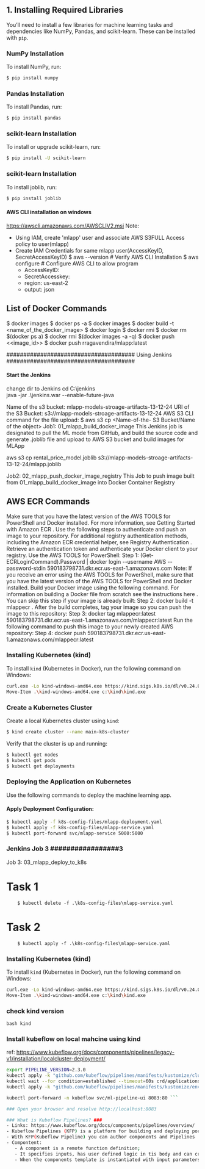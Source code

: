 ## 1. Installing Required Libraries
You’ll need to install a few libraries for machine learning tasks and dependencies like NumPy, Pandas, and scikit-learn. These can be installed with `pip`.

### NumPy Installation
To install NumPy, run:
```bash
$ pip install numpy
```

### Pandas Installation
To install Pandas, run:
```bash
$ pip install pandas
```

### scikit-learn Installation
To install or upgrade scikit-learn, run:
```bash
$ pip install -U scikit-learn
```

### scikit-learn Installation
To install joblib, run:
```bash
$ pip install joblib
```
#### AWS CLI installation on windows ####
https://awscli.amazonaws.com/AWSCLIV2.msi
Note: 
- Using IAM, create 'mlapp' user and associate AWS S3FULL Access policy to user(mlapp)
- Create IAM Credentials for same mlapp user(AccessKeyID, SecretAccessKeyID)
$ aws --version # Verify AWS CLI Installation
$ aws configure # Configure AWS CLI to allow program
    - AccessKeyID:
    - SecretAccesskey:
    - region: us-east-2
    - output: json 
## List of Docker Commands
$ docker images
$ docker ps -a
$ docker images
$ docker build -t <name_of_the_docker_image>
$ docker login
$ docker rmi <image-id>
$ docker rm $(docker ps a)
$ docker rmi $(docker images -a -q)
$ docker push <<image_id>>
$ docker push rragavendira/mlapp:latest

######################################
Using Jenkins
######################################

#### Start the Jenkins 
change dir to Jenkins
cd C:\jenkins\
java -jar .\jenkins.war --enable-future-java

Name of the s3 bucket: mlapp-models-stroage-artifacts-13-12-24
URI of the S3 Bucket: s3://mlapp-models-stroage-artifacts-13-12-24
AWS S3 CLI command for the file upload: 
$ aws s3 cp <name-of-the-Artifact><Name-of-the- S3 Bucket/Name of the object>
Job1: 01_mlapp_build_docker_image
This Jenkins job is designated to pull the ML mode from GitHub, and build the source code and generate .joblib file and upload to AWS S3 bucket and build images for MLApp

 aws s3 cp rental_price_model.joblib s3://mlapp-models-stroage-artifacts-13-12-24/mlapp.joblib 

Job2: 02_mlapp_push_docker_image_registry
This Job to push image built from 01_mlapp_build_docker_image into Docker Container Registry

## AWS ECR Commands
Make sure that you have the latest version of the AWS TOOLS for PowerShell and Docker installed. For more information, see Getting Started with Amazon ECR .
Use the following steps to authenticate and push an image to your repository. For additional registry authentication methods, including the Amazon ECR credential helper, see Registry Authentication .
Retrieve an authentication token and authenticate your Docker client to your registry. Use the AWS TOOLS for PowerShell:
Step 1:
(Get-ECRLoginCommand).Password | docker login --username AWS --password-stdin 590183798731.dkr.ecr.us-east-1.amazonaws.com
Note: If you receive an error using the AWS TOOLS for PowerShell, make sure that you have the latest version of the AWS TOOLS for PowerShell and Docker installed.
Build your Docker image using the following command. For information on building a Docker file from scratch see the instructions here . You can skip this step if your image is already built:
Step 2: 
docker build -t mlappecr .
After the build completes, tag your image so you can push the image to this repository:
Step 3: 
docker tag mlappecr:latest 590183798731.dkr.ecr.us-east-1.amazonaws.com/mlappecr:latest
Run the following command to push this image to your newly created AWS repository:
Step 4: 
docker push 590183798731.dkr.ecr.us-east-1.amazonaws.com/mlappecr:latest
### Installing Kubernetes (kind)
To install `kind` (Kubernetes in Docker), run the following command on Windows:
```bash
curl.exe -Lo kind-windows-amd64.exe https://kind.sigs.k8s.io/dl/v0.24.0/kind-windows-amd64
Move-Item .\kind-windows-amd64.exe c:\kind\kind.exe
```

### Create a Kubernetes Cluster
Create a local Kubernetes cluster using `kind`:
```bash
$ kind create cluster --name main-k8s-cluster
```

Verify that the cluster is up and running:
```bash
$ kubectl get nodes
$ kubectl get pods
$ kubectl get deployments
```

### Deploying the Application on Kubernetes
Use the following commands to deploy the machine learning app.

#### Apply Deployment Configuration:
```bash
$ kubectl apply -f k8s-config-files/mlapp-deployment.yaml
$ kubectl apply -f k8s-config-files/mlapp-service.yaml
$ kubectl port-forward svc/mlapp-service 5000:5000
```

### Jenkins Job 3 #################3
Job 3: 03_mlapp_deploy_to_k8s
# Task 1
``` $ kubectl delete -f .\k8s-config-files\mlapp-deployment.yaml
    $ kubectl delete -f .\k8s-config-files\mlapp-service.yaml
```

# Task 2
``` $ kubectl apply -f .\k8s-config-files\mlapp-deployment.yaml
    $ kubectl apply -f .\k8s-config-files\mlapp-service.yaml
```


### Installing Kubernetes (kind)
To install `kind` (Kubernetes in Docker), run the following command on Windows:
```bash
curl.exe -Lo kind-windows-amd64.exe https://kind.sigs.k8s.io/dl/v0.24.0/kind-windows-amd64
Move-Item .\kind-windows-amd64.exe c:\kind\kind.exe
```
### check kind version 
``` bash kind ```
### Install kubeflow on local mahcine using kind #####
ref: https://www.kubeflow.org/docs/components/pipelines/legacy-v1/installation/localcluster-deployment/
``` bash 
export PIPELINE_VERSION=2.3.0
kubectl apply -k "github.com/kubeflow/pipelines/manifests/kustomize/cluster-scoped-resources?ref=$PIPELINE_VERSION"
kubectl wait --for condition=established --timeout=60s crd/applications.app.k8s.io
kubectl apply -k "github.com/kubeflow/pipelines/manifests/kustomize/env/platform-agnostic?ref=$PIPELINE_VERSION"
```
``` bash 
kubectl port-forward -n kubeflow svc/ml-pipeline-ui 8083:80 ```

### Open your browser and resolve http://localhost:8083

### What is Kubeflow Pipelines? ###
- Links: https://www.kubeflow.org/docs/components/pipelines/overview/
- Kubeflow Pipelines (KFP) is a platform for building and deploying portable and scalable machine learning (ML) workflows using Docker containers.
- With KFP(Kubeflow Pipeline) you can author components and Pipelines 
- Compontent:
   - A component is a remote function definition;
   - It specifies inputs, has user defined logic in tis body and can create outputs. 
   - When the components template is instantiated with input parameters, we call it a task.